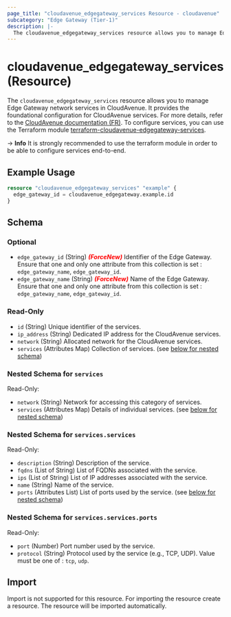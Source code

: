 ```yaml
---
page_title: "cloudavenue_edgegateway_services Resource - cloudavenue"
subcategory: "Edge Gateway (Tier-1)"
description: |-
  The cloudavenue_edgegateway_services resource allows you to manage Edge Gateway network services in CloudAvenue. It provides the foundational configuration for CloudAvenue services. For more details, refer to the CloudAvenue documentation (FR) https://cloud.orange-business.com/offres/infrastructure-iaas/cloud-avenue/wiki-cloud-avenue/fiches-pratiques/zone-de-services/se-connecter-a-la-zone-de-services/presentation-de-la-zone-de-service-ngp/. To configure services, you can use the Terraform module terraform-cloudavenue-edgegateway-services https://registry.terraform.io/modules/orange-cloudavenue/edgegateway-services/cloudavenue/latest.
---
```


# cloudavenue_edgegateway_services (Resource)

The `cloudavenue_edgegateway_services` resource allows you to manage Edge Gateway network services in CloudAvenue. It provides the foundational configuration for CloudAvenue services. For more details, refer to the [CloudAvenue documentation (FR)](https://cloud.orange-business.com/offres/infrastructure-iaas/cloud-avenue/wiki-cloud-avenue/fiches-pratiques/zone-de-services/se-connecter-a-la-zone-de-services/presentation-de-la-zone-de-service-ngp/). To configure services, you can use the Terraform module [terraform-cloudavenue-edgegateway-services](https://registry.terraform.io/modules/orange-cloudavenue/edgegateway-services/cloudavenue/latest).

-> **Info**
It is strongly recommended to use the terraform module in order to be able to configure services end-to-end.

## Example Usage

```terraform
resource "cloudavenue_edgegateway_services" "example" {
  edge_gateway_id = cloudavenue_edgegateway.example.id
}
```

<!-- schema generated by tfplugindocs -->
## Schema

### Optional

- `edge_gateway_id` (String) <i style="color:red;font-weight: bold">(ForceNew)</i> Identifier of the Edge Gateway. Ensure that one and only one attribute from this collection is set : `edge_gateway_name`, `edge_gateway_id`.
- `edge_gateway_name` (String) <i style="color:red;font-weight: bold">(ForceNew)</i> Name of the Edge Gateway. Ensure that one and only one attribute from this collection is set : `edge_gateway_name`, `edge_gateway_id`.

### Read-Only

- `id` (String) Unique identifier of the services.
- `ip_address` (String) Dedicated IP address for the CloudAvenue services.
- `network` (String) Allocated network for the CloudAvenue services.
- `services` (Attributes Map) Collection of services. (see [below for nested schema](#nestedatt--services))

<a id="nestedatt--services"></a>
### Nested Schema for `services`

Read-Only:

- `network` (String) Network for accessing this category of services.
- `services` (Attributes Map) Details of individual services. (see [below for nested schema](#nestedatt--services--services))

<a id="nestedatt--services--services"></a>
### Nested Schema for `services.services`

Read-Only:

- `description` (String) Description of the service.
- `fqdns` (List of String) List of FQDNs associated with the service.
- `ips` (List of String) List of IP addresses associated with the service.
- `name` (String) Name of the service.
- `ports` (Attributes List) List of ports used by the service. (see [below for nested schema](#nestedatt--services--services--ports))

<a id="nestedatt--services--services--ports"></a>
### Nested Schema for `services.services.ports`

Read-Only:

- `port` (Number) Port number used by the service.
- `protocol` (String) Protocol used by the service (e.g., TCP, UDP). Value must be one of : `tcp`, `udp`.

## Import

Import is not supported for this resource.
For importing the resource create a resource. The resource will be imported automatically.